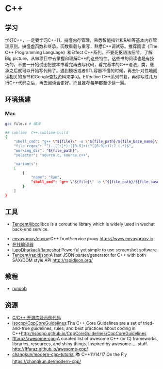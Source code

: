 # C++

## 学习

学好C++，一定要学习C++11，搞懂内存管理，熟悉智能指针和RAII等基本内存管理原则，搞懂虚函数和继承，函数重载与重写，熟悉C++调试等。推荐阅读《The C++ Programming Language》和Effect C++系列。不要死抠语法细节，了解Big picture，从做项目中去掌握和理解C++的这些特性。这些书的阅读也是有技巧的，不要一开始试图把整本书看完再去写代码，看完基本的C++语法，类，继承之后就可以开始写代码了。遇到模板或者STL容器不懂的时候，再去针对性地阅读相关的章节和Google查找资料来学习。Effective C++系列书籍，再你写过几万行C++代码之后，再去阅读会更好。而且推荐每年都至少读一遍。

## 环境搭建

### Mac

```sh
gcc file.c # 编译

## sublime  C++.sublime-build
{
    "shell_cmd": "g++ \"${file}\" -o \"${file_path}/${file_base_name}\"",
    "file_regex": "^(..[^:]*):([0-9]+):?([0-9]+)?:? (.*)$",
    "working_dir": "${file_path}",
    "selector": "source.c, source.c++",

    "variants":
    [
        {
            "name": "Run",
            "shell_cmd": "g++ \"${file}\" -o \"${file_path}/${file_base_name}\" && \"${file_path}/${file_base_name}\""
        }
    ]
}
```

## 工具

- [Tencent/libco](https://github.com/Tencent/libco)libco is a coroutine library which is widely used in wechat back-end service.
* [envoyproxy/envoy](https://github.com/envoyproxy/envoy):C++ front/service proxy https://www.envoyproxy.io
* [在线编译器](https://c.runoob.com/compile/12)
* [lupoDharkael/flameshot](https://github.com/lupoDharkael/flameshot):Powerful yet simple to use screenshot software
* [Tencent/rapidjson](https://github.com/Tencent/rapidjson):A fast JSON parser/generator for C++ with both SAX/DOM style API http://rapidjson.org/

## 教程

* [runoob](http://www.runoob.com/cplusplus/cpp-tutorial.html)

## 资源

* [C/C++ 开源库及示例代码](https://github.com/programthink/opensource/blob/master/libs/cpp.wiki)
* [isocpp/CppCoreGuidelines](https://github.com/isocpp/CppCoreGuidelines):The C++ Core Guidelines are a set of tried-and-true guidelines, rules, and best practices about coding in C++http://isocpp.github.io/CppCoreGuidelines/CppCoreGuidelines
* [fffaraz/awesome-cpp](https://github.com/fffaraz/awesome-cpp):A curated list of awesome C++ (or C) frameworks, libraries, resources, and shiny things. Inspired by awesome-... stuff. http://fffaraz.github.io/awesome-cpp/
* [changkun/modern-cpp-tutorial](https://github.com/changkun/modern-cpp-tutorial):📚 C++11/14/17 On the Fly https://changkun.de/modern-cpp/
